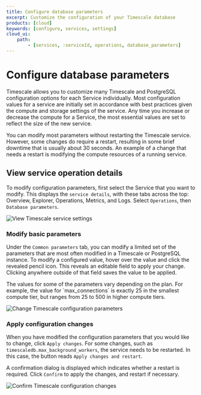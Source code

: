 ```yaml
---
title: Configure database parameters
excerpt: Customize the configuration of your Timescale database
products: [cloud]
keywords: [configure, services, settings]
cloud_ui:
    path:
        - [services, :serviceId, operations, database_parameters]
---
```


# Configure database parameters

Timescale allows you to customize many Timescale and PostgreSQL
configuration options for each Service individually. Most configuration values
for a service are initially set in accordance with best practices given the
compute and storage settings of the service. Any time you increase or decrease
the compute for a Service, the most essential values are set to reflect the size
of the new service.

<Highlight type="warning">
You can modify most parameters without restarting the Timescale service.
However, some changes do require a restart, resulting in some brief downtime
that is usually about 30&nbsp;seconds. An example of a change that needs a
restart is modifying the compute resources of a running service.
</Highlight>

## View service operation details

To modify configuration parameters, first select the Service that you want to
modify. This displays the `service details`, with these tabs across the top:
Overview, Explorer, Operations, Metrics, and Logs. Select `Operations`, then
`Database parameters`.

<img class="main-content__illustration"
width={1375} height={944}
src="https://assets.timescale.com/docs/images/tsc-settings.webp"
alt="View Timescale service settings"/>

### Modify basic parameters

Under the `Common parameters` tab, you can modify a limited set of the
parameters that are most often modified in a Timescale or PostgreSQL instance.
To modify a configured value, hover over the value and click the revealed pencil
icon. This reveals an editable field to apply your change. Clicking anywhere
outside of that field saves the value to be applied.

<Highlight type="note">
The values for some of the parameters vary depending on the plan. For example,
the value for `max_connections` is exactly 25 in the smallest compute tier, but
ranges from 25 to 500 in higher compute tiers.
</Highlight>

<img class="main-content__illustration"
width={1375} height={944}
src="https://assets.timescale.com/docs/images/tsc-settings-change.webp"
alt="Change Timescale configuration parameters"/>

### Apply configuration changes

When you have modified the configuration parameters that you would like to
change, click `Apply changes`. For some changes, such as
`timescaledb.max_background_workers`, the service needs to be restarted. In this
case, the button reads `Apply changes and restart`.

A confirmation dialog is displayed which indicates whether a restart is
required. Click `Confirm` to apply the changes, and restart if necessary.

<img class="main-content__illustration"
width={1375} height={944}
src="https://assets.timescale.com/docs/images/tsc-settings-confirm.webp"
alt="Confirm Timescale configuration changes"/>
